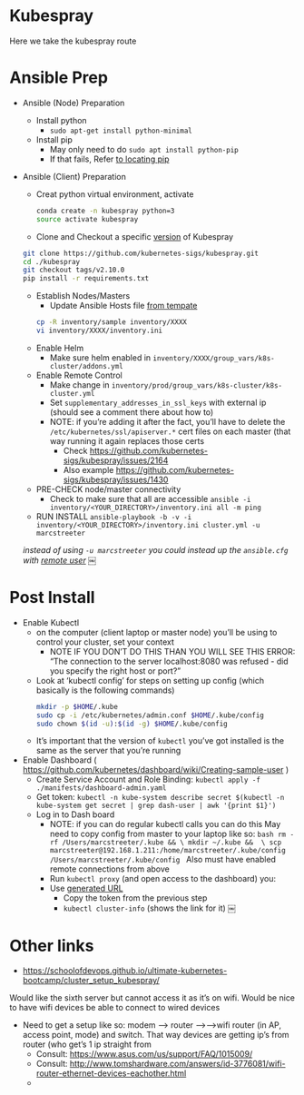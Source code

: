 # Kubespray
Here we take the kubespray route

# Ansible Prep
- Ansible (Node) Preparation
    - Install python
        - `sudo apt-get install python-minimal`
    - Install pip
        - May only need to do `sudo apt install python-pip`
        - If that fails, Refer [to locating pip](https://askubuntu.com/questions/1061486/unable-to-locate-package-python-pip-when-trying-to-install-from-fresh-18-04-in)
- Ansible (Client) Preparation
    - Creat python virtual environment, activate
      ```bash
      conda create -n kubespray python=3
      source activate kubespray
      ```
    - Clone and Checkout a specific [version](https://github.com/kubernetes-sigs/kubespray/tags) of Kubespray
    ```bash
    git clone https://github.com/kubernetes-sigs/kubespray.git
    cd ./kubespray
    git checkout tags/v2.10.0
    pip install -r requirements.txt
    ```
    - Establish Nodes/Masters
        - Update Ansible Hosts file [from tempate](./templates/inventory.ini)
        ```bash
        cp -R inventory/sample inventory/XXXX
        vi inventory/XXXX/inventory.ini
        ```
    - Enable Helm
        - Make sure helm enabled in `inventory/XXXX/group_vars/k8s-cluster/addons.yml`
    - Enable Remote Control 
        - Make change in `inventory/prod/group_vars/k8s-cluster/k8s-cluster.yml`
        - Set `supplementary_addresses_in_ssl_keys` with external ip (should see a comment there about how to)
        - NOTE: if you’re adding it after the fact, you’ll have to delete the `/etc/kubernetes/ssl/apiserver.*` cert files on each master (that way running it again replaces those certs
            - Check https://github.com/kubernetes-sigs/kubespray/issues/2164
            - Also example https://github.com/kubernetes-sigs/kubespray/issues/1430
    - PRE-CHECK node/master connectivity
        - Check to make sure that all are accessible
        `ansible -i inventory/<YOUR_DIRECTORY>/inventory.ini all -m ping`
    - RUN INSTALL `ansible-playbook -b -v -i inventory/<YOUR_DIRECTORY>/inventory.ini cluster.yml -u marcstreeter`
    
    *instead of using `-u marcstreeter` you could instead up the `ansible.cfg` with [remote user](./templates/ansible.cfg)*
￼
# Post Install
- Enable Kubectl
    - on the computer (client laptop or master node) you’ll be using to control your cluster, set your context
        - NOTE IF YOU DON’T DO THIS THAN YOU WILL SEE THIS ERROR: “The connection to the server localhost:8080 was refused - did you specify the right host or port?”
    - Look at ‘kubectl config’ for steps on setting up config (which basically is the following commands)
        ```bash
        mkdir -p $HOME/.kube
        sudo cp -i /etc/kubernetes/admin.conf $HOME/.kube/config
        sudo chown $(id -u):$(id -g) $HOME/.kube/config
        ```
    - It’s important that the version of `kubectl` you’ve got installed is the same as the server that you’re running
- Enable Dashboard ( https://github.com/kubernetes/dashboard/wiki/Creating-sample-user ) 
    - Create Service Account and Role Binding: `kubectl apply -f ./manifests/dashboard-admin.yaml`
    - Get token: `kubectl -n kube-system describe secret $(kubectl -n kube-system get secret | grep dash-user | awk '{print $1}')`
    - Log in to Dash board
        - NOTE: if you can do regular kubectl calls you can do this
            May need to copy config from master to your laptop like so:
                ```bash
                rm -rf /Users/marcstreeter/.kube && \
                mkdir ~/.kube &&  \
                scp marcstreeter@192.168.1.211:/home/marcstreeter/.kube/config /Users/marcstreeter/.kube/config
                ```
            Also must have enabled remote connections from above
        - Run `kubectl proxy` (and open access to the dashboard) you:
        - Use [generated URL](http://127.0.0.1:8001/api/v1/namespaces/kube-system/services/https:kubernetes-dashboard:/proxy/#!/login)
            - Copy the token from the previous step 
            - `kubectl cluster-info` (shows the link for it)
￼
# Other links
- https://schoolofdevops.github.io/ultimate-kubernetes-bootcamp/cluster_setup_kubespray/

Would like the sixth server but cannot access it as it’s on wifi.  Would be nice to have wifi devices be able to connect to wired devices
- Need to get a setup like so:   modem ——> router ——>——>wifi router (in AP, access point, mode) and switch.  That way devices are getting ip’s from router (who get’s 1 ip straight from 
    - Consult: https://www.asus.com/us/support/FAQ/1015009/
    - Consult: http://www.tomshardware.com/answers/id-3776081/wifi-router-ethernet-devices-eachother.html
    - 

